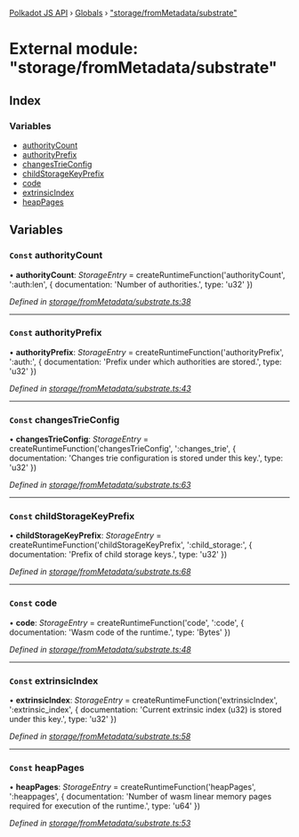[Polkadot JS API](../README.md) › [Globals](../globals.md) › ["storage/fromMetadata/substrate"](_storage_frommetadata_substrate_.md)

# External module: "storage/fromMetadata/substrate"

## Index

### Variables

* [authorityCount](_storage_frommetadata_substrate_.md#const-authoritycount)
* [authorityPrefix](_storage_frommetadata_substrate_.md#const-authorityprefix)
* [changesTrieConfig](_storage_frommetadata_substrate_.md#const-changestrieconfig)
* [childStorageKeyPrefix](_storage_frommetadata_substrate_.md#const-childstoragekeyprefix)
* [code](_storage_frommetadata_substrate_.md#const-code)
* [extrinsicIndex](_storage_frommetadata_substrate_.md#const-extrinsicindex)
* [heapPages](_storage_frommetadata_substrate_.md#const-heappages)

## Variables

### `Const` authorityCount

• **authorityCount**: *StorageEntry* =  createRuntimeFunction('authorityCount', ':auth:len', {
  documentation: 'Number of authorities.',
  type: 'u32'
})

*Defined in [storage/fromMetadata/substrate.ts:38](https://github.com/polkadot-js/api/blob/26c2774992/packages/api-metadata/src/storage/fromMetadata/substrate.ts#L38)*

___

### `Const` authorityPrefix

• **authorityPrefix**: *StorageEntry* =  createRuntimeFunction('authorityPrefix', ':auth:', {
  documentation: 'Prefix under which authorities are stored.',
  type: 'u32'
})

*Defined in [storage/fromMetadata/substrate.ts:43](https://github.com/polkadot-js/api/blob/26c2774992/packages/api-metadata/src/storage/fromMetadata/substrate.ts#L43)*

___

### `Const` changesTrieConfig

• **changesTrieConfig**: *StorageEntry* =  createRuntimeFunction('changesTrieConfig', ':changes_trie', {
  documentation: 'Changes trie configuration is stored under this key.',
  type: 'u32'
})

*Defined in [storage/fromMetadata/substrate.ts:63](https://github.com/polkadot-js/api/blob/26c2774992/packages/api-metadata/src/storage/fromMetadata/substrate.ts#L63)*

___

### `Const` childStorageKeyPrefix

• **childStorageKeyPrefix**: *StorageEntry* =  createRuntimeFunction('childStorageKeyPrefix', ':child_storage:', {
  documentation: 'Prefix of child storage keys.',
  type: 'u32'
})

*Defined in [storage/fromMetadata/substrate.ts:68](https://github.com/polkadot-js/api/blob/26c2774992/packages/api-metadata/src/storage/fromMetadata/substrate.ts#L68)*

___

### `Const` code

• **code**: *StorageEntry* =  createRuntimeFunction('code', ':code', {
  documentation: 'Wasm code of the runtime.',
  type: 'Bytes'
})

*Defined in [storage/fromMetadata/substrate.ts:48](https://github.com/polkadot-js/api/blob/26c2774992/packages/api-metadata/src/storage/fromMetadata/substrate.ts#L48)*

___

### `Const` extrinsicIndex

• **extrinsicIndex**: *StorageEntry* =  createRuntimeFunction('extrinsicIndex', ':extrinsic_index', {
  documentation: 'Current extrinsic index (u32) is stored under this key.',
  type: 'u32'
})

*Defined in [storage/fromMetadata/substrate.ts:58](https://github.com/polkadot-js/api/blob/26c2774992/packages/api-metadata/src/storage/fromMetadata/substrate.ts#L58)*

___

### `Const` heapPages

• **heapPages**: *StorageEntry* =  createRuntimeFunction('heapPages', ':heappages', {
  documentation: 'Number of wasm linear memory pages required for execution of the runtime.',
  type: 'u64'
})

*Defined in [storage/fromMetadata/substrate.ts:53](https://github.com/polkadot-js/api/blob/26c2774992/packages/api-metadata/src/storage/fromMetadata/substrate.ts#L53)*

